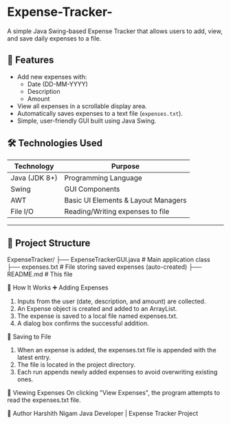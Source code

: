 # Expense-Tracker-
A simple Java Swing-based Expense Tracker that allows users to add, view, and save daily expenses to a file.

## 📌 Features

- Add new expenses with:
  - Date (DD-MM-YYYY)
  - Description
  - Amount
- View all expenses in a scrollable display area.
- Automatically saves expenses to a text file (`expenses.txt`).
- Simple, user-friendly GUI built using Java Swing.

## 🛠️ Technologies Used

| Technology    | Purpose                                |
|---------------|----------------------------------------|
| Java (JDK 8+) | Programming Language                   |
| Swing         | GUI Components                         |
| AWT           | Basic UI Elements & Layout Managers    |
| File I/O      | Reading/Writing expenses to file       |

---

## 📁 Project Structure

ExpenseTracker/
├── ExpenseTrackerGUI.java   # Main application class
├── expenses.txt             # File storing saved expenses (auto-created)
├── README.md                # This file

📄 How It Works
➕ Adding Expenses

1. Inputs from the user (date, description, and amount) are collected.
2. An Expense object is created and added to an ArrayList.
3. The expense is saved to a local file named expenses.txt.
4. A dialog box confirms the successful addition.

📂 Saving to File
1. When an expense is added, the expenses.txt file is appended with the latest entry.
2. The file is located in the project directory.
3. Each run appends newly added expenses to avoid overwriting existing ones.

👀 Viewing Expenses
On clicking "View Expenses", the program attempts to read the expenses.txt file.

🙋 Author
Harshith Nigam
Java Developer | Expense Tracker Project
